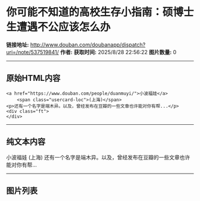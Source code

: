 # 你可能不知道的高校生存小指南：硕博士生遭遇不公应该怎么办

**链接地址:** http://www.douban.com/doubanapp/dispatch?uri=/note/537519841/
**作者:** 
**获取时间:** 2025/8/28 22:56:22
**图片数量:** 0

---

## 原始HTML内容


    <a href="https://www.douban.com/people/duanmuyi/">小波福娃</a>
        <span class="usercard-loc">(上海)</span>
    <p>还有一个名字是端木异。以及，曾经发布在豆瓣的一些文章也许能对你有帮...</p>
    <div class="ft">
    </div>
  

---

## 纯文本内容

小波福娃
        (上海)
    还有一个名字是端木异。以及，曾经发布在豆瓣的一些文章也许能对你有帮...

---

## 图片列表


